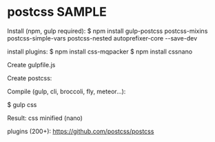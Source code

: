 # postcss SAMPLE

Install (npm, gulp required):
$ npm install gulp-postcss postcss-mixins postcss-simple-vars postcss-nested autoprefixer-core --save-dev

install plugins:
$ npm install css-mqpacker
$ npm install cssnano


Create gulpfile.js

Create postcss:

Compile (gulp, cli, broccoli, fly, meteor...):

$ gulp css


Result: 
	css
	minified (nano)



plugins (200+): 
https://github.com/postcss/postcss

